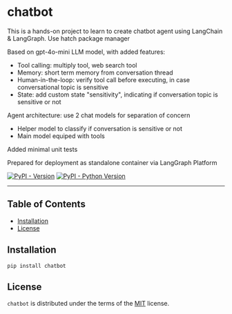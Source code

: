 # chatbot

This is a hands-on project to learn to create chatbot agent using LangChain & LangGraph.
Use hatch package manager

Based on gpt-4o-mini LLM model, with added features:
- Tool calling: multiply tool, web search tool
- Memory: short term memory from conversation thread
- Human-in-the-loop: verify tool call before executing, in case conversational topic is sensitive
- State: add custom state "sensitivity", indicating if conversation topic is sensitive or not

Agent architecture: use 2 chat models for separation of concern
- Helper model to classify if conversation is sensitive or not
- Main model equiped with tools

Added minimal unit tests

Prepared for deployment as standalone container via LangGraph Platform

[![PyPI - Version](https://img.shields.io/pypi/v/chatbot.svg)](https://pypi.org/project/chatbot)
[![PyPI - Python Version](https://img.shields.io/pypi/pyversions/chatbot.svg)](https://pypi.org/project/chatbot)

-----

## Table of Contents

- [Installation](#installation)
- [License](#license)

## Installation

```console
pip install chatbot
```

## License

`chatbot` is distributed under the terms of the [MIT](https://spdx.org/licenses/MIT.html) license.
